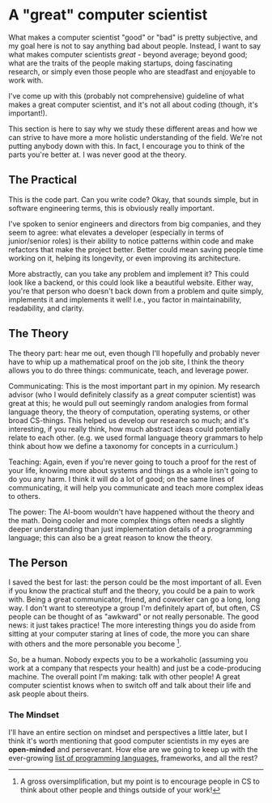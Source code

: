 # A "great" computer scientist

What makes a computer scientist "good" or "bad" is pretty
subjective, and my goal here is not to say anything bad about
people. Instead, I want to say what makes computer scientists
*great* - beyond average; beyond good; what are the traits of
the people making startups, doing fascinating research, or
simply even those people who are steadfast and enjoyable to work with.

I've come up with this (probably not comprehensive) guideline of
what makes a great computer scientist, and it's not all about coding
(though, it's important!). 

This section is here to say why we study these different areas
and how we can strive to have more a more holistic understanding
of the field. We're not putting anybody down with this. In fact,
I encourage you to think of the parts you're better at. I was
never good at the theory.

## The Practical

This is the code part. Can you write code? Okay, that sounds
simple, but in software engineering terms, this is obviously
really important.

I've spoken to senior engineers and directors from big companies, 
and they seem to agree: what elevates a developer (especially in 
terms of junior/senior roles) is their ability to notice patterns within 
code and make refactors that make the project better. Better could mean 
saving people time working on it, helping its longevity, or even improving 
its architecture.

More abstractly, can you take any problem and implement it? This could look
like a backend, or this could look like a beautiful website. Either way,
you're that person who doesn't back down from a problem and quite simply,
implements it and implements it well! I.e., you factor in maintainability,
readability, and clarity.

## The Theory

The theory part: hear me out, even though I'll hopefully and probably
never have to whip up a mathematical proof on the job site, I think the
theory allows you to do three things: communicate, teach, and leverage power.

Communicating: This is the most important part in my opinion. My research advisor
(who I would definitely classify as a *great* computer scientist) was great at this;
he would pull out seemingly random analogies from formal language theory, the theory
of computation, operating systems, or other broad CS-things. This helped us develop
our research so much; and it's interesting, if you really think, how much abstract ideas
could potentially relate to each other. (e.g. we used formal language theory grammars
to help think about how we define a taxonomy for concepts in a curriculum.) 

Teaching: Again, even if you're never going to touch a proof for the rest of your
life, knowing more about systems and things as a whole isn't going to do you any
harm. I think it will do a lot of good; on the same lines of communicating, it will
help you communicate and teach more complex ideas to others.

The power: The AI-boom wouldn't have happened without the theory and the math.
Doing cooler and more complex things often needs a slightly deeper understanding
than just implementation details of a programming language; this can also be a
great reason to know the theory.

## The Person

I saved the best for last: the person could be the most important of all.
Even if you know the practical stuff and the theory, you could be a pain
to work with. Being a great communicator, friend, and coworker can go a
long, long way. I don't want to stereotype a group I'm definitely apart of,
but often, CS people can be thought of as "awkward" or not really personable.
The good news: it just takes practice! The more interesting things you do aside
from sitting at your computer staring at lines of code, the more you can share
with others and the more personable you become [^ref1].

So, be a human. Nobody expects you to be a workaholic (assuming you work at a
company that respects your health) and just be a code-producing machine. The 
overall point I'm making: talk with other people! A great computer scientist
knows when to switch off and talk about their life and ask people about theirs.

### The Mindset

I'll have an entire section on mindset and perspectives a
little later, but I think it's worth mentioning that
good computer scientists in my eyes are **open-minded**
and perseverant. How else are we going to keep up with
the ever-growing [list of programming languages](https://en.wikipedia.org/wiki/List_of_programming_languages),
frameworks, and all the rest?


[^ref1]: A gross oversimplification, but my point is to encourage people in CS
to think about other people and things outside of your work!
